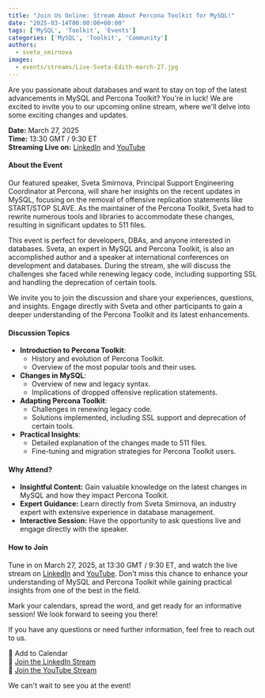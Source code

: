 ```yaml
---
title: "Join Us Online: Stream About Percona Toolkit for MySQL!"
date: "2025-03-14T00:00:00+00:00"
tags: ['MySQL', 'Toolkit', 'Events']
categories: ['MySQL', 'Toolkit', 'Community']
authors:
  - sveta_smirnova
images:
  - events/streams/Live-Sveta-Edith-march-27.jpg
---
```


Are you passionate about databases and want to stay on top of the latest advancements in MySQL and Percona Toolkit? You're in luck! We are excited to invite you to our upcoming online stream, where we'll delve into some exciting changes and updates.

**Date:** March 27, 2025  
**Time:** 13:30 GMT / 9:30 ET  
**Streaming Live on:** [LinkedIn](https://www.linkedin.com/company/percona/) and [YouTube](https://www.youtube.com/@percona/streams)

#### About the Event

Our featured speaker, Sveta Smirnova, Principal Support Engineering Coordinator at Percona, will share her insights on the recent updates in MySQL, focusing on the removal of offensive replication statements like START/STOP SLAVE. As the maintainer of the Percona Toolkit, Sveta had to rewrite numerous tools and libraries to accommodate these changes, resulting in significant updates to 511 files.

This event is perfect for developers, DBAs, and anyone interested in databases. Sveta, an expert in MySQL and Percona Toolkit, is also an accomplished author and a speaker at international conferences on development and databases. During the stream, she will discuss the challenges she faced while renewing legacy code, including supporting SSL and handling the deprecation of certain tools.

We invite you to join the discussion and share your experiences, questions, and insights. Engage directly with Sveta and other participants to gain a deeper understanding of the Percona Toolkit and its latest enhancements.

#### Discussion Topics

- **Introduction to Percona Toolkit**:
  - History and evolution of Percona Toolkit.
  - Overview of the most popular tools and their uses.
- **Changes in MySQL**:
  - Overview of new and legacy syntax.
  - Implications of dropped offensive replication statements.
- **Adapting Percona Toolkit**:
  - Challenges in renewing legacy code.
  - Solutions implemented, including SSL support and deprecation of certain tools.
- **Practical Insights**:
  - Detailed explanation of the changes made to 511 files.
  - Fine-tuning and migration strategies for Percona Toolkit users.

#### Why Attend?

- **Insightful Content:** Gain valuable knowledge on the latest changes in MySQL and how they impact Percona Toolkit.
- **Expert Guidance:** Learn directly from Sveta Smirnova, an industry expert with extensive experience in database management.
- **Interactive Session:** Have the opportunity to ask questions live and engage directly with the speaker.

#### How to Join

Tune in on March 27, 2025, at 13:30 GMT / 9:30 ET, and watch the live stream on [LinkedIn](https://www.linkedin.com/company/percona/) and [YouTube](https://www.youtube.com/@percona/streams). Don't miss this chance to enhance your understanding of MySQL and Percona Toolkit while gaining practical insights from one of the best in the field.

Mark your calendars, spread the word, and get ready for an informative session! We look forward to seeing you there!

If you have any questions or need further information, feel free to reach out to us.

📅 Add to Calendar  
🔗 [Join the LinkedIn Stream](https://www.linkedin.com/company/percona/)  
🔗 [Join the YouTube Stream](https://www.youtube.com/@percona/streams)

We can't wait to see you at the event!

